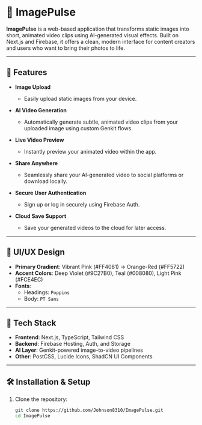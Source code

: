 # 📸 ImagePulse

**ImagePulse** is a web-based application that transforms static images into short, animated video clips using AI-generated visual effects. Built on Next.js and Firebase, it offers a clean, modern interface for content creators and users who want to bring their photos to life.

---

## 🚀 Features

- **Image Upload**
  - Easily upload static images from your device.
  
- **AI Video Generation**
  - Automatically generate subtle, animated video clips from your uploaded image using custom Genkit flows.
  
- **Live Video Preview**
  - Instantly preview your animated video within the app.
  
- **Share Anywhere**
  - Seamlessly share your AI-generated video to social platforms or download locally.
  
- **Secure User Authentication**
  - Sign up or log in securely using Firebase Auth.

- **Cloud Save Support**
  - Save your generated videos to the cloud for later access.

---

## 🎨 UI/UX Design

- **Primary Gradient**: Vibrant Pink (#FF4081) → Orange-Red (#FF5722)
- **Accent Colors**: Deep Violet (#9C27B0), Teal (#008080), Light Pink (#FCE4EC)
- **Fonts**: 
  - Headings: `Poppins`
  - Body: `PT Sans`

---

## 🧰 Tech Stack

- **Frontend**: Next.js, TypeScript, Tailwind CSS
- **Backend**: Firebase Hosting, Auth, and Storage
- **AI Layer**: Genkit-powered image-to-video pipelines
- **Other**: PostCSS, Lucide Icons, ShadCN UI Components

---

## 🛠 Installation & Setup

1. Clone the repository:
   ```bash
   git clone https://github.com/Johnson8310/ImagePulse.git
   cd ImagePulse
